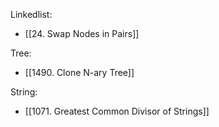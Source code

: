 Linkedlist:
- [[24. Swap Nodes in Pairs]]

Tree:
- [[1490. Clone N-ary Tree]]

String:
- [[1071. Greatest Common Divisor of Strings]]
